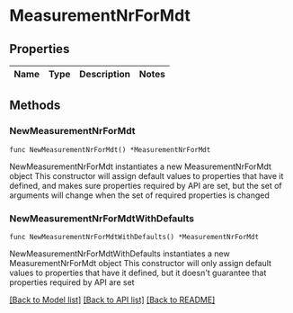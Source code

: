 # MeasurementNrForMdt

## Properties

Name | Type | Description | Notes
------------ | ------------- | ------------- | -------------

## Methods

### NewMeasurementNrForMdt

`func NewMeasurementNrForMdt() *MeasurementNrForMdt`

NewMeasurementNrForMdt instantiates a new MeasurementNrForMdt object
This constructor will assign default values to properties that have it defined,
and makes sure properties required by API are set, but the set of arguments
will change when the set of required properties is changed

### NewMeasurementNrForMdtWithDefaults

`func NewMeasurementNrForMdtWithDefaults() *MeasurementNrForMdt`

NewMeasurementNrForMdtWithDefaults instantiates a new MeasurementNrForMdt object
This constructor will only assign default values to properties that have it defined,
but it doesn't guarantee that properties required by API are set


[[Back to Model list]](../README.md#documentation-for-models) [[Back to API list]](../README.md#documentation-for-api-endpoints) [[Back to README]](../README.md)


